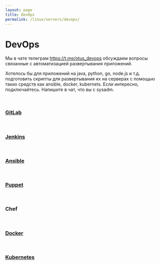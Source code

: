 ```yaml
---
layout: page
title: DevOps
permalink: /linux/servers/devops/
---
```


# DevOps

Мы в чате телеграм https://t.me/otus_devops обсуждаем вопросы связанные с автоматизацией развертывания приложений.

Хотелось бы для приложений на java, python, go, node.js и т.д. подготовить скрипты для развертывания их на серверах с помощью таких средств как ansible, docker, kubernets. Если интересно, подключайтесь. Напишите в чат, что вы с sysadm.

<br/>

### [GitLab](/linux/servers/devops/gitlab/)

<br/>

### [Jenkins](/linux/servers/devops/jenkins/)

<br/>

### [Ansible](/linux/servers/devops/ansible/)

<br/>

### [Puppet](/linux/servers/devops/puppet/)

<br/>

### Chef

<br/>

### [Docker](/linux/servers/containers/docker/)

<br/>

### [Kubernetes](/linux/servers/containers/kubernetes/)
